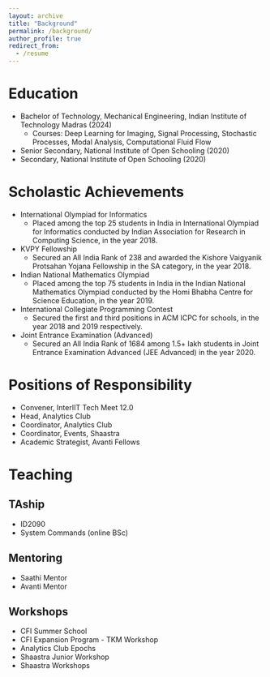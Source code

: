 ```yaml
---
layout: archive
title: "Background"
permalink: /background/
author_profile: true
redirect_from:
  - /resume
---
```


<!-- {% include base_path %} -->

Education
======
* Bachelor of Technology, Mechanical Engineering, Indian Institute of Technology Madras (2024)
  - Courses: Deep Learning for Imaging, Signal Processing, Stochastic Processes, Modal Analysis, Computational Fluid Flow
* Senior Secondary, National Institute of Open Schooling (2020)
* Secondary, National Institute of Open Schooling (2020)

Scholastic Achievements
======
* International Olympiad for Informatics
  - Placed among the top 25 students in India in International Olympiad for Informatics conducted by Indian Association for Research in Computing Science, in the year 2018.
* KVPY Fellowship
  - Secured an All India Rank of 238 and awarded the Kishore Vaigyanik Protsahan Yojana Fellowship in the SA category, in the year 2018.
* Indian National Mathematics Olympiad
  - Placed among the top 75 students in India in the Indian National Mathematics Olympiad conducted by the Homi Bhabha Centre for Science Education, in the year 2019.
* International Collegiate Programming Contest
  - Secured the first and third positions in ACM ICPC for schools, in the year 2018 and 2019 respectively.
* Joint Entrance Examination (Advanced)
  - Secured an All India Rank of 1684 among 1.5+ lakh students in Joint Entrance Examination Advanced (JEE Advanced) in the year 2020.

Positions of Responsibility
======
* Convener, InterIIT Tech Meet 12.0
* Head, Analytics Club
* Coordinator, Analytics Club
* Coordinator, Events, Shaastra
* Academic Strategist, Avanti Fellows

Teaching
======
## TAship

- ID2090
- System Commands (online BSc)

## Mentoring

- Saathi Mentor
- Avanti Mentor

## Workshops

- CFI Summer School
- CFI Expansion Program - TKM Workshop
- Analytics Club Epochs
- Shaastra Junior Workshop
- Shaastra Workshops